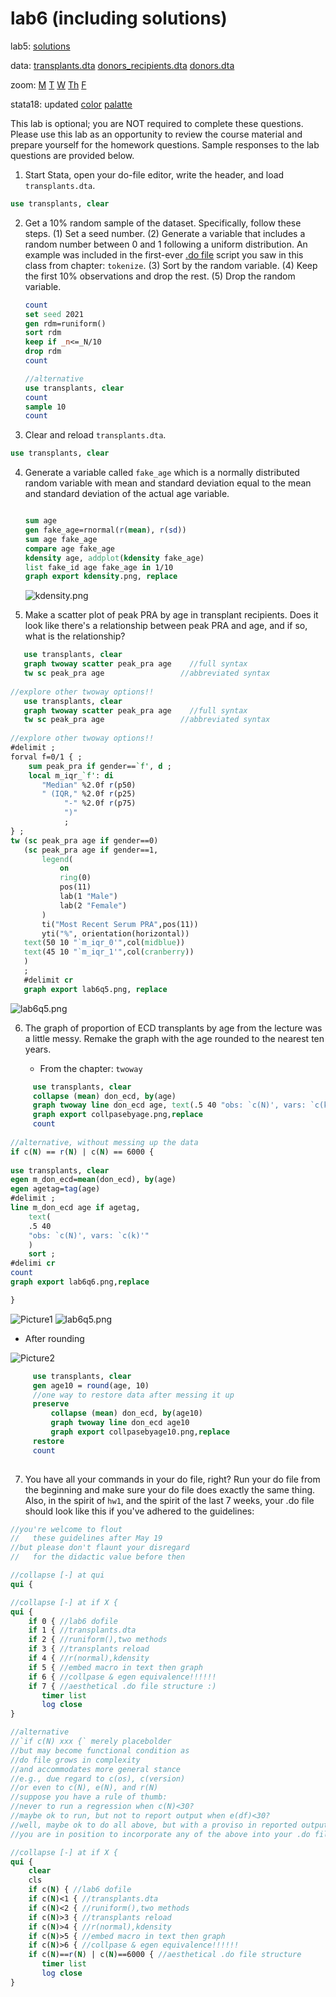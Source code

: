 # lab6 (including solutions)

lab5: [solutions](lab5.md)

data: [transplants.dta](transplants.dta) [donors_recipients.dta](donors_recipients.dta) [donors.dta](donors.dta)

zoom: [M](https://JHUBlueJays.zoom.us/j/96760923747) [T](https://JHUBlueJays.zoom.us/j/99476415268) [W](https://jhubluejays.zoom.us/j/98628544091?pwd=ZGx5NTN1RHNzNDUrQ3c3Uys0RVYrUT09) [Th](https://JHUBlueJays.zoom.us/j/3393703103) [F](https://JHUBlueJays.zoom.us/j/8581993134)

stata18: updated [color](https://www.stata.com/new-in-stata/graph-colors-by-variable/) [palatte](https://repec.sowi.unibe.ch/stata/palettes/getting-started.html#r-returns)

This lab is optional; you are NOT required to complete these questions. Please use this lab as an opportunity to review the course material and prepare yourself for the homework questions. Sample responses to the lab questions are provided below.

1. Start Stata, open your do-file editor, write the header, and load `transplants.dta`.

```stata
use transplants, clear
```

2. Get a 10% random sample of the dataset. Specifically, follow these steps. (1) Set a seed number. (2) Generate a variable that includes a random number between 0 and 1 following a uniform distribution. An example was included in the first-ever [.do file](https://jhustata.github.io/book/aaa.html.) script you saw in this class from chapter: `tokenize`.  (3) Sort by the random variable. (4) Keep the first 10% observations and drop the rest. (5) Drop the random variable.

   ```stata
   count
   set seed 2021
   gen rdm=runiform()
   sort rdm
   keep if _n<=_N/10
   drop rdm
   count
   
   //alternative
   use transplants, clear
   count
   sample 10
   count
   ``` 

3. Clear and reload `transplants.dta`.

```stata
use transplants, clear
```

4. Generate a variable called `fake_age` which is a normally distributed random variable with mean and standard deviation equal to the mean and standard deviation of the actual age variable.

   ```stata

   sum age
   gen fake_age=rnormal(r(mean), r(sd))
   sum age fake_age
   compare age fake_age
   kdensity age, addplot(kdensity fake_age)
   list fake_id age fake_age in 1/10
   graph export kdensity.png, replace 
   
   ```

   ![kdensity.png](kdensity.png)

5. Make a scatter plot of peak PRA by age in transplant recipients. Does it look like there's a relationship between peak PRA and age, and if so, what is the relationship?

```stata
   use transplants, clear 
   graph twoway scatter peak_pra age    //full syntax
   tw sc peak_pra age                 //abbreviated syntax
   
//explore other twoway options!!  
   use transplants, clear 
   graph twoway scatter peak_pra age    //full syntax
   tw sc peak_pra age                 //abbreviated syntax
   
//explore other twoway options!!  
#delimit ;
forval f=0/1 { ;
	sum peak_pra if gender==`f', d ;
	local m_iqr_`f': di 
       "Median" %2.0f r(p50)
       " (IQR," %2.0f r(p25)
            "-" %2.0f r(p75)
            ")"
			;
} ;
tw (sc peak_pra age if gender==0)
   (sc peak_pra age if gender==1,
       legend(
           on
           ring(0)
           pos(11)
           lab(1 "Male")
           lab(2 "Female")
       )
       ti("Most Recent Serum PRA",pos(11))
       yti("%", orientation(horizontal))
   text(50 10 "`m_iqr_0'",col(midblue))
   text(45 10 "`m_iqr_1'",col(cranberry))
   )
   ;
   #delimit cr
   graph export lab6q5.png, replace 
```

![lab6q5.png](lab6q5.png)

6. The graph of proportion of ECD transplants by age from the lecture was a little messy. Remake the graph with the age rounded to the nearest ten years.

   + From the chapter: `twoway`
     
```stata
     use transplants, clear
     collapse (mean) don_ecd, by(age)
     graph twoway line don_ecd age, text(.5 40 "obs: `c(N)', vars: `c(k)'")
     graph export collpasebyage.png,replace
     count 
     
//alternative, without messing up the data
if c(N) == r(N) | c(N) == 6000 {
	
use transplants, clear
egen m_don_ecd=mean(don_ecd), by(age)
egen agetag=tag(age)
#delimit ;
line m_don_ecd age if agetag, 
    text(
    .5 40 
    "obs: `c(N)', vars: `c(k)'"
    ) 
    sort ;
#delimi cr
count
graph export lab6q6.png,replace 

}
```

![Picture1](collpasebyage.png)
![lab6q5.png](lab6q6.png)

   + After rounding

![Picture2](collpasebyage10.png)
     
```stata
     use transplants, clear
     gen age10 = round(age, 10)
     //one way to restore data after messing it up
     preserve 
         collapse (mean) don_ecd, by(age10)
         graph twoway line don_ecd age10
         graph export collpasebyage10.png,replace
     restore 
     count 
 
```

7. You have all your commands in your do file, right? Run your do file from the beginning and make sure your do file does exactly the same thing. Also, in the spirit of `hw1`, and the spirit of the last 7  weeks, your .do file should look like this if you've adhered to the guidelines:

```stata
//you're welcome to flout
//   these guidelines after May 19
//but please don't flaunt your disregard 
//   for the didactic value before then

//collapse [-] at qui
qui {

//collapse [-] at if X {
qui {
	if 0 { //lab6 dofile
	if 1 { //transplants.dta
	if 2 { //runiform(),two methods
	if 3 { //transplants reload
	if 4 { //r(normal),kdensity
	if 5 { //embed macro in text then graph
	if 6 { //collpase & egen equivalence!!!!!!
	if 7 { //aesthetical .do file structure :)
       timer list  
       log close 
}

//alternative
//`if c(N) xxx {` merely placebolder
//but may become functional condition as 
//do file grows in complexity
//and accommodates more general stance
//e.g., due regard to c(os), c(version)
//or even to c(N), e(N), and r(N)
//suppose you have a rule of thumb:
//never to run a regression when c(N)<30?
//maybe ok to run, but not to report output when e(df)<30?
//well, maybe ok to do all above, but with a proviso in reported output?
//you are in position to incorporate any of the above into your .do files!!!

//collapse [-] at if X {
qui {
    clear 
    cls
	if c(N) { //lab6 dofile
	if c(N)<1 { //transplants.dta
	if c(N)<2 { //runiform(),two methods
	if c(N)>3 { //transplants reload
	if c(N)>4 { //r(normal),kdensity
	if c(N)>5 { //embed macro in text then graph
	if c(N)>6 { //collpase & egen equivalence!!!!!!
	if c(N)==r(N) | c(N)==6000 { //aesthetical .do file structure 
       timer list  
       log close 
}
```

